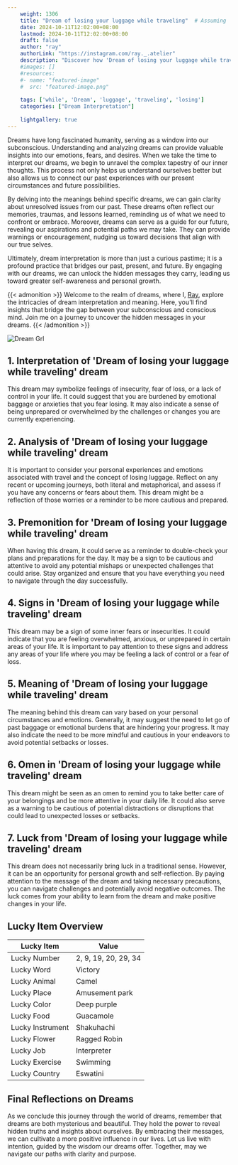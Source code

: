```yaml
---
    weight: 1306
    title: "Dream of losing your luggage while traveling"  # Assuming 'title' column exists
    date: 2024-10-11T12:02:00+08:00
    lastmod: 2024-10-11T12:02:00+08:00
    draft: false
    author: "ray"
    authorLink: "https://instagram.com/ray._.atelier"
    description: "Discover how 'Dream of losing your luggage while traveling' can interpret your future and uncover its significant meanings in your life."
    #images: []
    #resources:
    #- name: "featured-image"
    #  src: "featured-image.png"
    
    tags: ['while', 'Dream', 'luggage', 'traveling', 'losing']
    categories: ["Dream Interpretation"]
    
    lightgallery: true
---
```

    
Dreams have long fascinated humanity, serving as a window into our subconscious. Understanding and analyzing dreams can provide valuable insights into our emotions, fears, and desires. When we take the time to interpret our dreams, we begin to unravel the complex tapestry of our inner thoughts. This process not only helps us understand ourselves better but also allows us to connect our past experiences with our present circumstances and future possibilities.

By delving into the meanings behind specific dreams, we can gain clarity about unresolved issues from our past. These dreams often reflect our memories, traumas, and lessons learned, reminding us of what we need to confront or embrace. Moreover, dreams can serve as a guide for our future, revealing our aspirations and potential paths we may take. They can provide warnings or encouragement, nudging us toward decisions that align with our true selves.

Ultimately, dream interpretation is more than just a curious pastime; it is a profound practice that bridges our past, present, and future. By engaging with our dreams, we can unlock the hidden messages they carry, leading us toward greater self-awareness and personal growth.

{{< admonition >}}
Welcome to the realm of dreams, where I, [Ray](https://instagram.com/ray._.atelier), explore the intricacies of dream interpretation and meaning. Here, you’ll find insights that bridge the gap between your subconscious and conscious mind. Join me on a journey to uncover the hidden messages in your dreams.
{{< /admonition >}}

![Dream Grl](https://cdn.pixabay.com/photo/2017/11/02/03/35/gothic-2910057_1280.jpg "Dream Grl")

## 1. Interpretation of 'Dream of losing your luggage while traveling' dream
 This dream may symbolize feelings of insecurity, fear of loss, or a lack of control in your life. It could suggest that you are burdened by emotional baggage or anxieties that you fear losing. It may also indicate a sense of being unprepared or overwhelmed by the challenges or changes you are currently experiencing.

## 2. Analysis of 'Dream of losing your luggage while traveling' dream
 It is important to consider your personal experiences and emotions associated with travel and the concept of losing luggage. Reflect on any recent or upcoming journeys, both literal and metaphorical, and assess if you have any concerns or fears about them. This dream might be a reflection of those worries or a reminder to be more cautious and prepared.

## 3. Premonition for 'Dream of losing your luggage while traveling' dream
 When having this dream, it could serve as a reminder to double-check your plans and preparations for the day. It may be a sign to be cautious and attentive to avoid any potential mishaps or unexpected challenges that could arise. Stay organized and ensure that you have everything you need to navigate through the day successfully.

## 4. Signs in 'Dream of losing your luggage while traveling' dream
 This dream may be a sign of some inner fears or insecurities. It could indicate that you are feeling overwhelmed, anxious, or unprepared in certain areas of your life. It is important to pay attention to these signs and address any areas of your life where you may be feeling a lack of control or a fear of loss.

## 5. Meaning of 'Dream of losing your luggage while traveling' dream
 The meaning behind this dream can vary based on your personal circumstances and emotions. Generally, it may suggest the need to let go of past baggage or emotional burdens that are hindering your progress. It may also indicate the need to be more mindful and cautious in your endeavors to avoid potential setbacks or losses.

## 6. Omen in 'Dream of losing your luggage while traveling' dream
 This dream might be seen as an omen to remind you to take better care of your belongings and be more attentive in your daily life. It could also serve as a warning to be cautious of potential distractions or disruptions that could lead to unexpected losses or setbacks.

## 7. Luck from 'Dream of losing your luggage while traveling' dream
 This dream does not necessarily bring luck in a traditional sense. However, it can be an opportunity for personal growth and self-reflection. By paying attention to the message of the dream and taking necessary precautions, you can navigate challenges and potentially avoid negative outcomes. The luck comes from your ability to learn from the dream and make positive changes in your life.

## Lucky Item Overview
| Lucky Item          | Value              |
|---------------|--------------------|
| Lucky Number        | 2, 9, 19, 20, 29, 34  |
| Lucky Word          | Victory |
| Lucky Animal        | Camel |
| Lucky Place         | Amusement park     |
| Lucky Color         | Deep purple     |
| Lucky Food          | Guacamole      |
| Lucky Instrument    | Shakuhachi |
| Lucky Flower        | Ragged Robin    |
| Lucky Job           | Interpreter       |
| Lucky Exercise      | Swimming  |
| Lucky Country       | Eswatini    |


##  Final Reflections on Dreams

As we conclude this journey through the world of dreams, remember that dreams are both mysterious and beautiful. They hold the power to reveal hidden truths and insights about ourselves. By embracing their messages, we can cultivate a more positive influence in our lives. Let us live with intention, guided by the wisdom our dreams offer. Together, may we navigate our paths with clarity and purpose.
